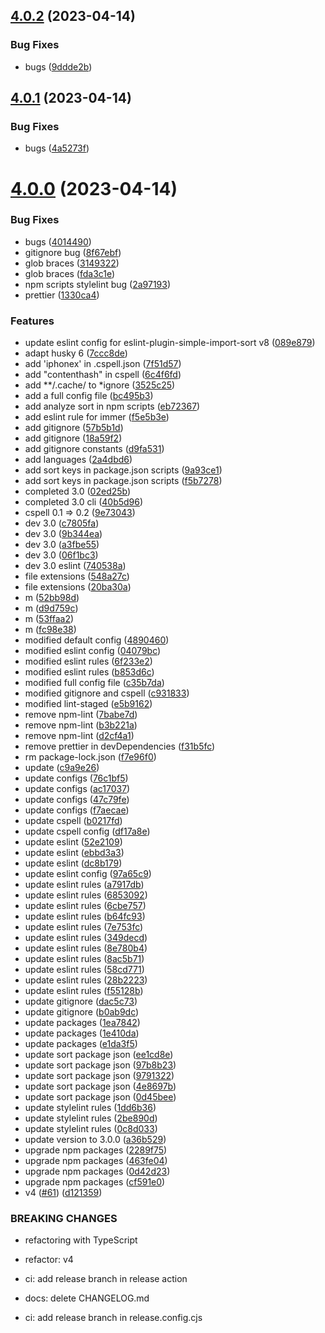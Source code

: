 ## [4.0.2](https://github.com/donniean/configs/compare/v4.0.1...v4.0.2) (2023-04-14)


### Bug Fixes

* bugs ([9ddde2b](https://github.com/donniean/configs/commit/9ddde2b74ead98afd83520440cb54bc929f10230))

## [4.0.1](https://github.com/donniean/configs/compare/v4.0.0...v4.0.1) (2023-04-14)


### Bug Fixes

* bugs ([4a5273f](https://github.com/donniean/configs/commit/4a5273f8150fec53925ea1d9a4e2f6f0ffd99f3b))

# [4.0.0](https://github.com/donniean/configs/compare/v3.32.0...v4.0.0) (2023-04-14)


### Bug Fixes

* bugs ([4014490](https://github.com/donniean/configs/commit/4014490490cce66ea09d30a44f76440ec44448fb))
* gitignore bug ([8f67ebf](https://github.com/donniean/configs/commit/8f67ebfcde786a7e6dcf6903971474b997cabd18))
* glob braces ([3149322](https://github.com/donniean/configs/commit/31493221c41a7d11e8c73c7e862b93ee11ebd19d))
* glob braces ([fda3c1e](https://github.com/donniean/configs/commit/fda3c1e465ad6e40c395ce5f51357c759513460a))
* npm scripts stylelint bug ([2a97193](https://github.com/donniean/configs/commit/2a97193ab4ff8ea6497aa45b0d60b4498fbd79fe))
* prettier ([1330ca4](https://github.com/donniean/configs/commit/1330ca43d10d41d2eefef8a0b79a9e723c1ab87f))


### Features

*  update eslint config for eslint-plugin-simple-import-sort v8 ([089e879](https://github.com/donniean/configs/commit/089e87905aa8ce953ac8be79b86669702460ceec))
* adapt husky 6 ([7ccc8de](https://github.com/donniean/configs/commit/7ccc8de2fcbdbff306a5515589c99fe5dc8c7fbe))
* add 'iphonex' in .cspell.json ([7f51d57](https://github.com/donniean/configs/commit/7f51d570fbe18f8d4dba96963883d2eac375a433))
* add "contenthash"  in cspell ([6c4f6fd](https://github.com/donniean/configs/commit/6c4f6fd8ded1d4bcead1fbbf8d17555115adeb6b))
* add **/.cache/ to *ignore ([3525c25](https://github.com/donniean/configs/commit/3525c25999731f5db972afa0d8a83b559c36b369))
* add a full config file ([bc495b3](https://github.com/donniean/configs/commit/bc495b3d5fa037c017225b99097430ee5375247c))
* add analyze sort in npm scripts ([eb72367](https://github.com/donniean/configs/commit/eb723672999b7b8ea37a9c40c7ad3c976650d038))
* add eslint rule for immer ([f5e5b3e](https://github.com/donniean/configs/commit/f5e5b3e14654e791428c53704be2b934c2a0af11))
* add gitignore ([57b5b1d](https://github.com/donniean/configs/commit/57b5b1d9899ad30170cf4262d947ab5d707d71e8))
* add gitignore ([18a59f2](https://github.com/donniean/configs/commit/18a59f261fa16a54f0a3b7d86f8d2baaae49b2ed))
* add gitignore constants ([d9fa531](https://github.com/donniean/configs/commit/d9fa531a2bff20d499ae89ee10cd5c8f534b532b))
* add languages ([2a4dbd6](https://github.com/donniean/configs/commit/2a4dbd60de227303d0f687ffcd12a665da2af518))
* add sort keys in package.json scripts ([9a93ce1](https://github.com/donniean/configs/commit/9a93ce1e199bae23063be0a69228d3b8cfe25fcc))
* add sort keys in package.json scripts ([f5b7278](https://github.com/donniean/configs/commit/f5b727825e6060f0608930441ccbb1e38cde208f))
* completed 3.0 ([02ed25b](https://github.com/donniean/configs/commit/02ed25bb78dd2bdd80b9e8a9c716279276903843))
* completed 3.0 cli ([40b5d96](https://github.com/donniean/configs/commit/40b5d9652f35fabfe6766a8e0a0f5cb2620ca537))
* cspell 0.1 => 0.2 ([9e73043](https://github.com/donniean/configs/commit/9e73043c097784e88a329446d8c3b19c15fcbbcd))
* dev 3.0 ([c7805fa](https://github.com/donniean/configs/commit/c7805faf4d2889d4e8906c7e71a024816d1592e3))
* dev 3.0 ([9b344ea](https://github.com/donniean/configs/commit/9b344eaabcc52a85493b50b2437b505f09d0de4c))
* dev 3.0 ([a3fbe55](https://github.com/donniean/configs/commit/a3fbe552cd7dde5228b0ff088c9fe1a0cb0f5d37))
* dev 3.0 ([06f1bc3](https://github.com/donniean/configs/commit/06f1bc367ee429034612dfc5520fb6daf6a7497f))
* dev 3.0 eslint ([740538a](https://github.com/donniean/configs/commit/740538a255a09e0783b90408ea2a9be8c5e9171e))
* file extensions ([548a27c](https://github.com/donniean/configs/commit/548a27c919981fa7430bb465ba4512ed480f46dc))
* file extensions ([20ba30a](https://github.com/donniean/configs/commit/20ba30a191e3711781eaa471f7d636f6f050605d))
* m ([52bb98d](https://github.com/donniean/configs/commit/52bb98de5b9dc287cdd14caea6d649f2bf795dd1))
* m ([d9d759c](https://github.com/donniean/configs/commit/d9d759c3e5096711a77a9df34c8d5e74a76afe1e))
* m ([53ffaa2](https://github.com/donniean/configs/commit/53ffaa296be0084d008fe20781d9b4e88d1a3656))
* m ([fc98e38](https://github.com/donniean/configs/commit/fc98e385b65fd7712fe82db3e3988427cf4a9fa9))
* modified default config ([4890460](https://github.com/donniean/configs/commit/48904605971ad61c48a436fb762e582b755945b2))
* modified eslint config ([04079bc](https://github.com/donniean/configs/commit/04079bc057ad9b8d928908dd0b66f9127070f0d6))
* modified eslint rules ([6f233e2](https://github.com/donniean/configs/commit/6f233e232181e0ab862e83d97b51a05d15db92a4))
* modified eslint rules ([b853d6c](https://github.com/donniean/configs/commit/b853d6c9e4c25a09a6f8d6c14209c702d8b2863d))
* modified full config file ([c35b7da](https://github.com/donniean/configs/commit/c35b7da2b32d3c1c48c1b6bfdd39f46a35478259))
* modified gitignore and cspell ([c931833](https://github.com/donniean/configs/commit/c931833083cd12d0082ec34034aa6639b0bb8c2d))
* modified lint-staged ([e5b9162](https://github.com/donniean/configs/commit/e5b91628842880cbcf88c622b688f5a1f965161c))
* remove npm-lint ([7babe7d](https://github.com/donniean/configs/commit/7babe7df632090350198d436ddcada726dc5f28e))
* remove npm-lint ([b3b221a](https://github.com/donniean/configs/commit/b3b221a3588fe6dad506ccc84abd013f7b1a8143))
* remove npm-lint ([d2cf4a1](https://github.com/donniean/configs/commit/d2cf4a19e7d29159e122dff3eb8c346b502cdd89))
* remove prettier in devDependencies ([f31b5fc](https://github.com/donniean/configs/commit/f31b5fc1975457778a80008693f4a44ba3d9b1bf))
* rm package-lock.json ([f7e96f0](https://github.com/donniean/configs/commit/f7e96f088a7c500dc29bd61d9ada013c417a5796))
* update ([c9a9e26](https://github.com/donniean/configs/commit/c9a9e265de36b77acb30420c433864fa86e0fb02))
* update configs ([76c1bf5](https://github.com/donniean/configs/commit/76c1bf52d3bf6bacc5b30af1cc4694c70fbbdeb5))
* update configs ([ac17037](https://github.com/donniean/configs/commit/ac170372e2ddd77daba292d19d40b5cd820ecd7c))
* update configs ([47c79fe](https://github.com/donniean/configs/commit/47c79fe326c8d45d5cdd55fe5c3ec4c88cb32e9d))
* update configs ([f7aecae](https://github.com/donniean/configs/commit/f7aecae7225445d8c129d4400722ec1a7ef21c41))
* update cspell ([b0217fd](https://github.com/donniean/configs/commit/b0217fdddd168c0895d78c9716f804c0264920bd))
* update cspell config ([df17a8e](https://github.com/donniean/configs/commit/df17a8e9edc576d177f1d09a5ea15804190aff4a))
* update eslint ([52e2109](https://github.com/donniean/configs/commit/52e2109e6ca8f532316f96796855fbe2b3250a6e))
* update eslint ([ebbd3a3](https://github.com/donniean/configs/commit/ebbd3a315aaaa50561ebd0c109446b971af90249))
* update eslint ([dc8b179](https://github.com/donniean/configs/commit/dc8b179ee8553c8093c2beab56f7462d407d1c7a))
* update eslint config ([97a65c9](https://github.com/donniean/configs/commit/97a65c91580a80169b3707c1cd3dfab7e0cf280e))
* update eslint rules ([a7917db](https://github.com/donniean/configs/commit/a7917db954c5b8298fa92908a5c2714deeccece4))
* update eslint rules ([6853092](https://github.com/donniean/configs/commit/6853092207dda08c2e2286ee0dd61b5d0454db1c))
* update eslint rules ([6cbe757](https://github.com/donniean/configs/commit/6cbe757131d75262c0153e778eea50c083e53f79))
* update eslint rules ([b64fc93](https://github.com/donniean/configs/commit/b64fc9306f7a0add88d51f74269d92ac7a465b85))
* update eslint rules ([7e753fc](https://github.com/donniean/configs/commit/7e753fc8cbfe3a4b2bd469e1887446e74e6f9a4b))
* update eslint rules ([349decd](https://github.com/donniean/configs/commit/349decd751ddcfdd654f07576aaae2715613ff10))
* update eslint rules ([8e780b4](https://github.com/donniean/configs/commit/8e780b4eee1b3bec9e6f9cd847365c0233cde9a2))
* update eslint rules ([8ac5b71](https://github.com/donniean/configs/commit/8ac5b717fcc96727eb63016ff83283b449eb8a81))
* update eslint rules ([58cd771](https://github.com/donniean/configs/commit/58cd771f7c5ad7c497299e77097c5810fd65bb5c))
* update eslint rules ([28b2223](https://github.com/donniean/configs/commit/28b222301f4f3bb0c3e8c15d7431fe6f4d7440a1))
* update eslint rules ([f55128b](https://github.com/donniean/configs/commit/f55128b2cdc590a4a076e387f8896f8489560cb5))
* update gitignore ([dac5c73](https://github.com/donniean/configs/commit/dac5c73a0d2c53a70a9a9388085b0229f6a37ea0))
* update gitignore ([b0ab9dc](https://github.com/donniean/configs/commit/b0ab9dc3d94fd53a052da73bad853b476495b702))
* update packages ([1ea7842](https://github.com/donniean/configs/commit/1ea7842a9ef6e7cb32e3c5c0f8872ecfa58b5570))
* update packages ([1e410da](https://github.com/donniean/configs/commit/1e410da366cdbbc57665d09859df7570ef13cf1e))
* update packages ([e1da3f5](https://github.com/donniean/configs/commit/e1da3f557645283403d06bbf4d9a698c9c25e6dd))
* update sort package json ([ee1cd8e](https://github.com/donniean/configs/commit/ee1cd8ef6e3a2018a3b2321d814943cff2b20594))
* update sort package json ([97b8b23](https://github.com/donniean/configs/commit/97b8b23ad743012c613f558652432d369a70baa1))
* update sort package json ([9791322](https://github.com/donniean/configs/commit/97913229b3ec7a00b1e74b761f0acb391e156420))
* update sort package json ([4e8697b](https://github.com/donniean/configs/commit/4e8697bb2d059fe522aa108749514e339e6e0b81))
* update sort package json ([0d45bee](https://github.com/donniean/configs/commit/0d45bee74c77f8052e50e69517baa4ca602da5df))
* update stylelint rules ([1dd6b36](https://github.com/donniean/configs/commit/1dd6b36dd160de96276040a32dfc220a06845edb))
* update stylelint rules ([2be890d](https://github.com/donniean/configs/commit/2be890d261bf9ee3f9384670e8227b4aea392d8f))
* update stylelint rules ([0c8d033](https://github.com/donniean/configs/commit/0c8d0330942e0da901d61adc05c0ec59cc79c614))
* update version to 3.0.0 ([a36b529](https://github.com/donniean/configs/commit/a36b5292317048c9381e2dbbc6c337aea5da3827))
* upgrade npm packages ([2289f75](https://github.com/donniean/configs/commit/2289f7587ccd876f8d19820d17bfebf83e7dc05a))
* upgrade npm packages ([463fe04](https://github.com/donniean/configs/commit/463fe04056294585eecf0a112ce106863a9e0af8))
* upgrade npm packages ([0d42d23](https://github.com/donniean/configs/commit/0d42d23e3367c47ada641ceda7c3f4f99686cdd8))
* upgrade npm packages ([cf591e0](https://github.com/donniean/configs/commit/cf591e05a8710edaad728131909431962f42b444))
* v4 ([#61](https://github.com/donniean/configs/issues/61)) ([d121359](https://github.com/donniean/configs/commit/d121359d3ce716e846612ded98d806590dbfda10))


### BREAKING CHANGES

* refactoring with TypeScript

* refactor: v4

* ci: add release branch in release action

* docs: delete CHANGELOG.md

* ci: add release branch in release.config.cjs
